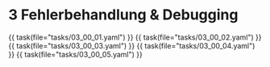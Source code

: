 # 3 Fehlerbehandlung & Debugging

{{ task(file="tasks/03_00_01.yaml") }}
{{ task(file="tasks/03_00_02.yaml") }}
{{ task(file="tasks/03_00_03.yaml") }}
{{ task(file="tasks/03_00_04.yaml") }}
{{ task(file="tasks/03_00_05.yaml") }}

